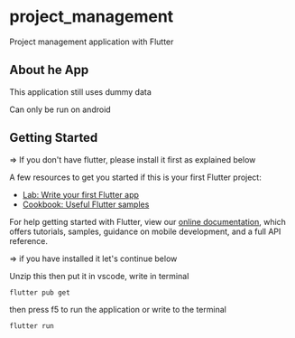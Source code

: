 # project_management

Project management application with Flutter

## About he App

This application still uses dummy data

Can only be run on android

## Getting Started

=> If you don't have flutter, please install it first as explained below

A few resources to get you started if this is your first Flutter project:

- [Lab: Write your first Flutter app](https://flutter.dev/docs/get-started/codelab)
- [Cookbook: Useful Flutter samples](https://flutter.dev/docs/cookbook)

For help getting started with Flutter, view our
[online documentation](https://flutter.dev/docs), which offers tutorials,
samples, guidance on mobile development, and a full API reference.

=> if you have installed it let's continue below

Unzip this
then put it in vscode, write in terminal
```
flutter pub get
```

then press f5 to run the application or write to the terminal
```
flutter run
```
